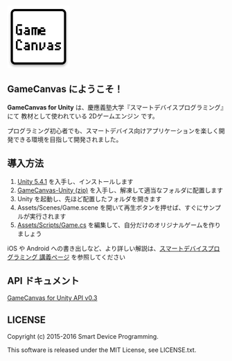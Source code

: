 ![GameCanvas](Assets/UnityGC/Icons/GameCanvas_144.png)

## GameCanvas にようこそ！

**GameCanvas for Unity** は、慶應義塾大学『スマートデバイスプログラミング』にて
教材として使われている 2Dゲームエンジン です。

プログラミング初心者でも、スマートデバイス向けアプリケーションを楽しく開発できる環境を目指して開発されました。

## 導入方法
1. [Unity 5.4.1](https://store.unity.com/ja/download) を入手し、インストールします
1. [GameCanvas-Unity (zip)](https://github.com/sfc-sdp/GameCanvas-Unity/archive/master.zip) を入手し、解凍して適当なフォルダに配置します
1. Unity を起動し、先ほど配置したフォルダを開きます
1. Assets/Scenes/Game.scene を開いて再生ボタンを押せば、すぐにサンプルが実行されます
1. [Assets/Scripts/Game.cs](Assets/Scripts/Game.cs) を編集して、自分だけのオリジナルゲームを作りましょう

iOS や Android への書き出しなど、より詳しい解説は、[スマートデバイスプログラミング 講義ページ](http://web.sfc.keio.ac.jp/~wadari/sdp/) を参照してください

## API ドキュメント
[GameCanvas for Unity API v0.3](https://sfc-sdp.github.io/GameCanvas-Unity/doc/class_game_canvas_1_1_game_canvas.html)

## LICENSE
Copyright (c) 2015-2016 Smart Device Programming.

This software is released under the MIT License, see LICENSE.txt.
